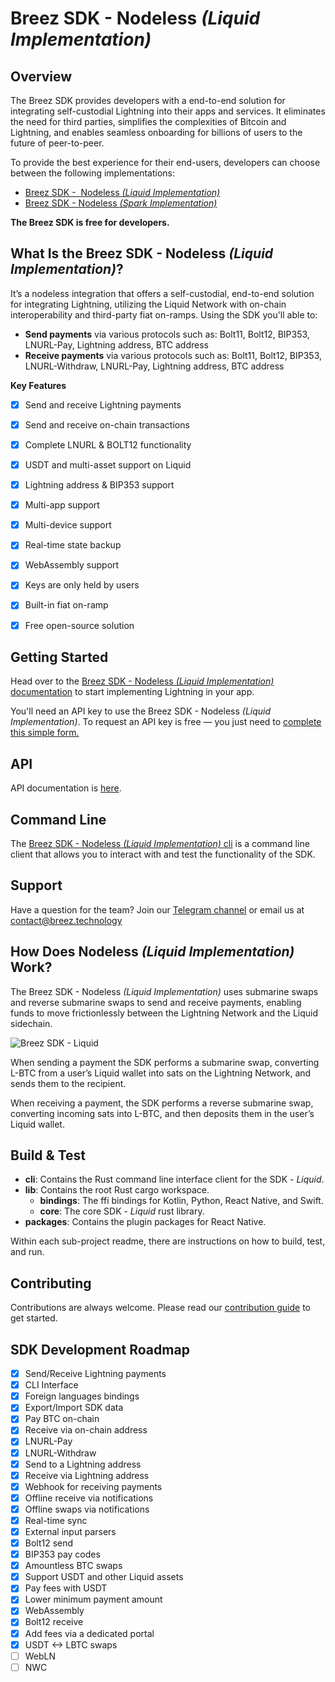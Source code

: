 # Breez SDK - Nodeless *(Liquid Implementation)*

## **Overview**

The Breez SDK provides developers with a end-to-end solution for integrating self-custodial Lightning into their apps and services. It eliminates the need for third parties, simplifies the complexities of Bitcoin and Lightning, and enables seamless onboarding for billions of users to the future of peer-to-peer.

To provide the best experience for their end-users, developers can choose between the following implementations:

- [Breez SDK -  Nodeless *(Liquid Implementation)*](https://sdk-doc-liquid.breez.technology/)
- [Breez SDK - Nodeless *(Spark Implementation)*](https://breez.technology/spark)

**The Breez SDK is free for developers.**

## **What Is the Breez SDK - Nodeless *(Liquid Implementation)*?**

It’s a nodeless integration that offers a self-custodial, end-to-end solution for integrating Lightning, utilizing the Liquid Network with on-chain interoperability and third-party fiat on-ramps. Using the SDK you'll able to:

- **Send payments** via various protocols such as: Bolt11, Bolt12, BIP353, LNURL-Pay, Lightning address, BTC address
- **Receive payments** via various protocols such as: Bolt11, Bolt12, BIP353, LNURL-Withdraw, LNURL-Pay, Lightning address, BTC address
  
**Key Features**

- [x] Send and receive Lightning payments 
- [x] Send and receive on-chain transactions 
- [x] Complete LNURL & BOLT12 functionality
- [x] USDT and multi-asset support on Liquid
- [x] Lightning address & BIP353 support 
- [x] Multi-app support
- [x] Multi-device support
- [x] Real-time state backup
- [x] WebAssembly support 
- [x] Keys are only held by users
- [x] Built-in fiat on-ramp
- [x] Free open-source solution


## Getting Started 

Head over to the [Breez SDK - Nodeless *(Liquid Implementation)* documentation](https://sdk-doc-liquid.breez.technology/) to start implementing Lightning in your app.

You'll need an API key to use the Breez SDK - Nodeless *(Liquid Implementation)*. To request an API key is free — you just need to [complete this simple form.](https://breez.technology/request-api-key/#contact-us-form-sdk)

## **API**

API documentation is [here](https://breez.github.io/breez-sdk-liquid/breez_sdk_liquid/).

## **Command Line**

The [Breez SDK - Nodeless *(Liquid Implementation)* cli](https://github.com/breez/breez-sdk-liquid/tree/main/cli) is a command line client that allows you to interact with and test the functionality of the SDK.

## **Support**

Have a question for the team? Join our [Telegram channel](https://t.me/breezsdk) or email us at [contact@breez.technology](mailto:contact@breez.technology) 

## How Does Nodeless *(Liquid Implementation)* Work?

The Breez SDK - Nodeless *(Liquid Implementation)* uses submarine swaps and reverse submarine swaps to send and receive payments, enabling funds to move frictionlessly between the Lightning Network and the Liquid sidechain.

![Breez SDK - Liquid](https://github.com/breez/breez-sdk-liquid-docs/raw/main/src/images/BreezSDK_Liquid.png)

When sending a payment the SDK performs a submarine swap, converting L-BTC from a user’s Liquid wallet into sats on the Lightning Network, and sends them to the recipient.

When receiving a payment, the SDK performs a reverse submarine swap, converting incoming sats into L-BTC, and then deposits them in the user’s Liquid wallet.

## **Build & Test**

- **cli**:  Contains the Rust command line interface client for the SDK - *Liquid*.
- **lib**: Contains the root Rust cargo workspace.
    - **bindings**: The ffi bindings for Kotlin, Python, React Native, and Swift.
    - **core**: The core SDK - *Liquid* rust library.
- **packages**: Contains the plugin packages for React Native.

Within each sub-project readme, there are instructions on how to build, test, and run.

## **Contributing**

Contributions are always welcome. Please read our [contribution guide](CONTRIBUTING.md) to get started.

## **SDK Development Roadmap**

- [x]  Send/Receive Lightning payments
- [x]  CLI Interface
- [x]  Foreign languages bindings
- [x]  Export/Import SDK data
- [x]  Pay BTC on-chain
- [x]  Receive via on-chain address
- [x]  LNURL-Pay
- [x]  LNURL-Withdraw
- [x]  Send to a Lightning address
- [x]  Receive via Lightning address
- [x]  Webhook for receiving payments
- [x]  Offline receive via notifications
- [x]  Offline swaps via notifications
- [x]  Real-time sync
- [x]  External input parsers
- [x]  Bolt12 send
- [x]  BIP353 pay codes
- [x]  Amountless BTC swaps
- [x]  Support USDT and other Liquid assets
- [x]  Pay fees with USDT
- [x]  Lower minimum payment amount
- [x]  WebAssembly
- [x]  Bolt12 receive
- [x]  Add fees via a dedicated portal
- [x]  USDT <-> LBTC swaps
- [ ]  WebLN
- [ ]  NWC
